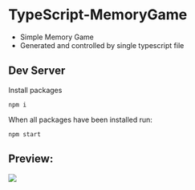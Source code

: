 # TypeScript-MemoryGame

- Simple Memory Game
- Generated and controlled by single typescript file

## Dev Server
Install packages
```
npm i
```

When all packages have been installed run:
```
npm start
```

## Preview:
<img src="https://github.com/nick-r-o-s-e/08-HW-MEMORY/blob/main/src/assets/TypeScript-Memory-Game-GIF.gif"  width="max-content" />
